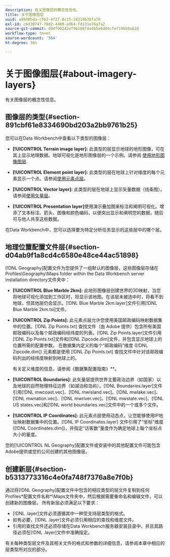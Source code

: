 ```yaml
---
description: 有关图像层的概念性信息。
title: 关于图像图层
uuid: a8b00bda-c5b2-4f27-8c15-2d319b3bfa70
exl-id: c6d30747-70d2-4489-ad64-fd131e76a7a2
source-git-commit: d9df90242ef96188f4e4b5e6d04cfef196b0a628
workflow-type: tm+mt
source-wordcount: '564'
ht-degree: 36%

---
```


# 关于图像图层{#about-imagery-layers}

有关图像层的概念性信息。

## 图像层的类型{#section-891cbf61e8334690bd203a2bb9761b25}

您可以在Data Workbench中查看以下类型的图像层：

* **[!UICONTROL Terrain image layer]:** 此类型的层显示地球的地形图像，可在其上显示地理数据。地球可视化是地形图像层的一个示例。请参阅 [使用地形图像图层](../../../home/c-get-started/c-im-layers/c-ter-img-layers/c-ter-img-layers.md#concept-f4b3a20969354ca38955e3fd5beb0f4f).

* **[!UICONTROL Element point layer]:** 此类型的层在地球上针对维度的每个元素显示一个点。请参阅[使用元素点层](../../../home/c-get-started/c-im-layers/c-elmt-pt-layers/c-elmt-pt-layers.md#concept-7c93c54552844a20bd6014ae8446b3fd)。

* **[!UICONTROL Vector layer]:** 此类型的层在地球上显示矢量数据（线条图）。请参阅[使用矢量层](../../../home/c-get-started/c-im-layers/c-vctr-layers/c-vctr-layers.md#concept-a9b9cb7fc33b4aa5ae1646fab202dcc9)。

* **[!UICONTROL Presentation layer]**&#x200B;使用演示叠加图来标注和阐明可视化。增添了文本标注、箭头、图像和颜色编码，以便突出显示和阐明您的数据，随后可与他人共享这些数据。

在Data Workbench中，您可以选择要为特定分析任务显示的这些层中的哪个层。

## 地理位置配置文件层{#section-d04ab9f1a8cd4c6580e48ce44ac51898}

[!DNL Geography]配置文件为您提供了一组默认的图像层，这些图像层存储在Profiles\Geography\Maps folder within the Data Workbench server installation directory文件夹中：

* **[!UICONTROL Blue Marble 2km]:** 此地形图像层创建世界的3D映射，当您将地球可视化添加到工作区时，将显示该地图。在该层未被选中时，将看不到地球，但其他层仍会显示。[!DNL Blue Marble 2km.layer]文件引用[!DNL Blue Marble 2km.tsi]文件。

* **[!UICONTROL Zip Points]:** 此元素点层允许您使用美国邮政编码映射数据集中的位置。[!DNL Zip Points.txt] 查找文件（由 Adobe 提供）包含所有美国邮政编码以及每个邮政编码经纬度的列表。[!DNL Zip Points.layer]文件引用[!DNL Zip Points.txt]文件和[!DNL Zipcode.dim]文件，并包含显示地球上的位置所需的配置参数。 在数据集内定义的每个“邮政编码”维度 ([!DNL Zipcode.dim]) 元素都是使用 [!DNL Zip Points.txt] 查找文件中针对该邮政编码列出的经纬度映射到地球上的。

   有关定义维度的信息，请参阅《数据集配置指南》**。

* **[!UICONTROL Boundaries]:** 此矢量层提供世界主要政治边界（如国家）以及地球的自然物理特征边界（如湖泊和岛屿）。[!DNL Boundaries.layer]文件引用[!DNL mwcoast.vec]、[!DNL mwisland.vec]、[!DNL mwlake.vec]、[!DNL mwnation.vec]、[!DNL mwriver.vec]、[!DNL mwstate.vec]、[!DNL US states.vec]和[!DNL world boundaries.vec]文件中的一个或多个文件。

* **[!UICONTROL IP Coordinates]:** 此元素点层使用动态点，让您能够使用IP地址映射数据集中的位置。[!DNL IP Coordinates.layer] 文件引用了“坐标”维度 ([!DNL Coordinates.dim])，并指定“访客数”量度作为确定地球上每个坐标点大小的量度。

您的[!UICONTROL NL Geography]配置文件或安装中的其他配置文件可能包含Adobe提供或您的公司创建的其他图像层。

## 创建新层{#section-b5313773316c4e0fa748f7376a8e7f0b}

通过将[!DNL Geography]配置文件中包含的相应类型的层文件复制到任何Profiles\*配置文件名称*\Maps文件夹中，然后根据需要重命名和编辑文件，可以创建新的图像层。 所有新层必须满足以下要求：

* [!DNL .layer]文件必须遵循其中一种受支持层类型的格式。
* 如有必要，[!DNL .layer]文件必须引用相应的查找和维度文件。
* 引用的查找文件还必须存储在Data Workbench服务器安装目录中，并且其路径必须在[!DNL .layer]文件中准确指定。

有关每种类型层文件及其相关文件的格式和参数的详细信息，请参阅本章中相应的层类型所对应的部分。
